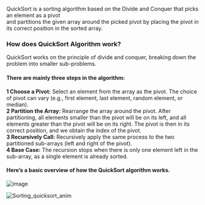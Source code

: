 QuickSort is a sorting algorithm based on the Divide and Conquer that picks an element as a pivot  
and partitions the given array around the picked pivot by placing the pivot in its correct position in the sorted array.  


### How does QuickSort Algorithm work?  
QuickSort works on the principle of divide and conquer, breaking down the problem into smaller sub-problems.  

#### There are mainly three steps in the algorithm:  

**1 Choose a Pivot:** Select an element from the array as the pivot. The choice of pivot can vary (e.g., first element, last element, random element, or median).  
**2 Partition the Array:** Rearrange the array around the pivot. After partitioning, all elements smaller than the pivot will be on its left, and all elements greater than the pivot will be on its right. The pivot is then in its correct position, and we obtain the index of the pivot.  
**3 Recursively Call:** Recursively apply the same process to the two partitioned sub-arrays (left and right of the pivot).  
**4 Base Case:** The recursion stops when there is only one element left in the sub-array, as a single element is already sorted.  

#### Here’s a basic overview of how the QuickSort algorithm works.
![image](https://github.com/user-attachments/assets/dc868d60-5e00-4e75-bbf0-2d7f3eac6352)

![Sorting_quicksort_anim](https://github.com/user-attachments/assets/41671eb2-8078-46c2-a44b-480fbe28f057)
